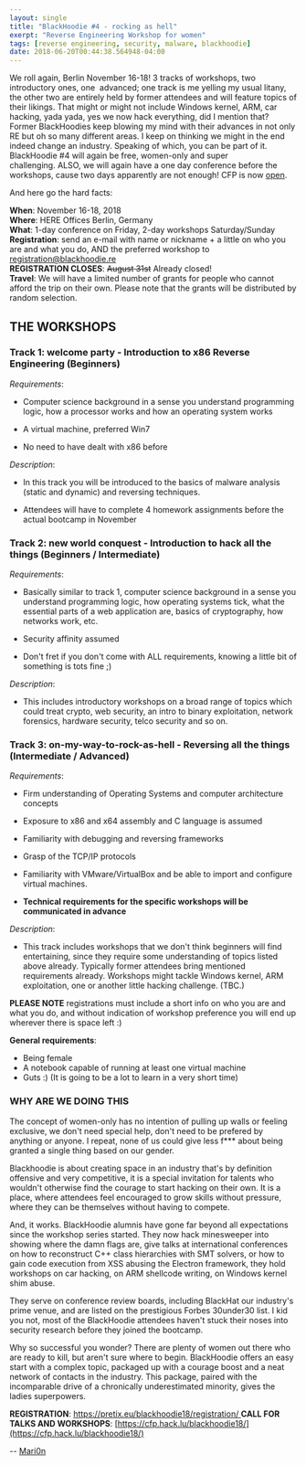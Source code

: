 ```yaml
---
layout: single
title: "BlackHoodie #4 - rocking as hell"
exerpt: "Reverse Engineering Workshop for women"
tags: [reverse engineering, security, malware, blackhoodie]
date: 2018-06-20T00:44:38.564948-04:00
---
```


We roll again, Berlin November 16-18! 3 tracks of workshops, two introductory ones, one  advanced; one track is me yelling my usual litany, the other two are entirely held by former attendees and will feature topics of their likings. That might or might not include Windows kernel, ARM, car hacking, yada yada, yes we now hack everything, did I mention that?  Former BlackHoodies keep blowing my mind with their advances in not only RE but oh so many different areas. I keep on thinking we might in the end indeed change an industry. Speaking of which, you can be part of it. BlackHoodie #4 will again be free, women-only and super challenging. ALSO, we will again have a one day conference before the workshops, cause two days apparently are not enough! CFP is now [open](https://cfp.hack.lu/blackhoodie18/).

And here go the hard facts:

__When__: November 16-18, 2018   
__Where__: HERE Offices Berlin, Germany   
__What__: 1-day conference on Friday, 2-day workshops Saturday/Sunday   
__Registration__: send an e-mail with name or nickname + a little on who you are and what you do, AND the preferred workshop to [registration@blackhoodie.re](mailto:registration@blackhoodie.re)   
**REGISTRATION CLOSES**: ~~August 31st~~ Already closed!  
__Travel__: We will have a limited number of grants for people who cannot afford the trip on their own. Please note that the grants will be distributed by random selection.

## THE WORKSHOPS

### Track 1: welcome party - Introduction to x86 Reverse Engineering (Beginners)

_Requirements_:

* Computer science background in a sense you understand programming logic, how a processor works and how an operating system works

* A virtual machine, preferred Win7

* No need to have dealt with x86 before

_Description_:

* In this track you will be introduced to the basics of malware analysis (static and dynamic) and reversing techniques.

* Attendees will have to complete 4 homework assignments before the actual bootcamp in November

### Track 2: new world conquest - Introduction to hack all the things (Beginners / Intermediate)

_Requirements_:

* Basically similar to track 1, computer science background in a sense you understand programming logic, how operating systems tick, what the essential parts of a web application are, basics of cryptography, how networks work, etc.

* Security affinity assumed

* Don't fret if you don't come with ALL requirements, knowing a little bit of something is tots fine ;)

_Description_:

* This includes introductory workshops on a broad range of topics which could treat crypto, web security, an intro to binary exploitation, network forensics, hardware security, telco security and so on.

### Track 3: on-my-way-to-rock-as-hell - Reversing all the things (Intermediate / Advanced)

_Requirements_:

* Firm understanding of Operating Systems and computer architecture concepts

* Exposure to x86 and x64 assembly and C language is assumed

* Familiarity with debugging and reversing frameworks

* Grasp of the TCP/IP protocols

* Familiarity with VMware/VirtualBox and be able to import and configure virtual machines.

* __Technical requirements for the specific workshops will be communicated in advance__

_Description_:

* This track includes workshops that we don't think beginners will find entertaining, since they require some understanding of topics listed above already. Typically former attendees bring mentioned requirements already. Workshops might tackle Windows kernel, ARM exploitation, one or another little hacking challenge. (TBC.)

__PLEASE NOTE__ registrations must include a short info on who you are and what you do, and without indication of workshop preference you will end up wherever there is space left :)

**General requirements**:

* Being female
* A notebook capable of running at least one virtual machine
* Guts :) (It is going to be a lot to learn in a very short time)

### WHY ARE WE DOING THIS

The concept of women-only has no intention of pulling up walls or feeling exclusive, we don't need special help, don't need to be prefered by anything or anyone. I repeat, none of us could give less f*** about being granted a single thing based on our gender.

Blackhoodie is about creating space in an industry that's by definition offensive and very competitive, it is a special invitation for talents who wouldn't otherwise find the courage to start hacking on their own. It is a place, where attendees feel encouraged to grow skills without pressure, where they can be themselves without having to compete.

And, it works. BlackHoodie alumnis have gone far beyond all expectations since the workshop series started. They now hack minesweeper into showing where the damn flags are, give talks at international conferences on how to reconstruct C++ class hierarchies with SMT solvers, or how to gain code execution from XSS abusing the Electron framework, they hold workshops on car hacking, on ARM shellcode writing, on Windows kernel shim abuse.

They serve on conference review boards, including BlackHat our industry's prime venue, and are listed on the prestigious Forbes 30under30 list. I kid you not, most of the BlackHoodie attendees haven't stuck their noses into security research before they joined the bootcamp.

Why so successful you wonder? There are plenty of women out there who are ready to kill, but aren't sure where to begin. BlackHoodie offers an easy start with a complex topic, packaged up with a courage boost and a neat network of contacts in the industry. This package, paired with the incomparable drive of a chronically underestimated minority, gives the ladies superpowers.

__REGISTRATION__: [https://pretix.eu/blackhoodie18/registration/ ](https://pretix.eu/blackhoodie18/registration/ )
__CALL FOR TALKS AND WORKSHOPS__: [https://cfp.hack.lu/blackhoodie18/](https://cfp.hack.lu/blackhoodie18/)

-- [Mari0n](https://twitter.com/pinkflawd)
